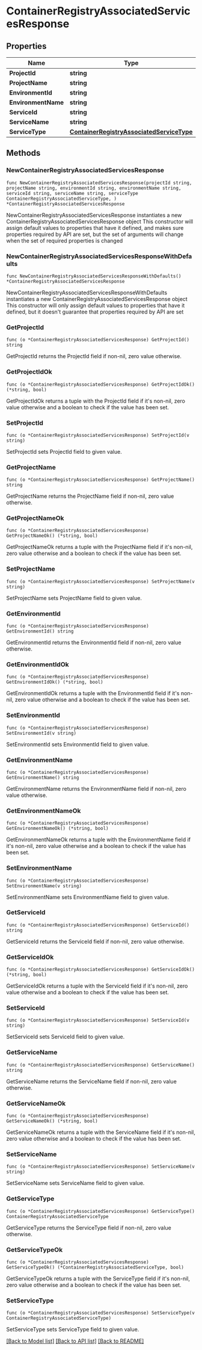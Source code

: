 # ContainerRegistryAssociatedServicesResponse

## Properties

Name | Type | Description | Notes
------------ | ------------- | ------------- | -------------
**ProjectId** | **string** |  | 
**ProjectName** | **string** |  | 
**EnvironmentId** | **string** |  | 
**EnvironmentName** | **string** |  | 
**ServiceId** | **string** |  | 
**ServiceName** | **string** |  | 
**ServiceType** | [**ContainerRegistryAssociatedServiceType**](ContainerRegistryAssociatedServiceType.md) |  | 

## Methods

### NewContainerRegistryAssociatedServicesResponse

`func NewContainerRegistryAssociatedServicesResponse(projectId string, projectName string, environmentId string, environmentName string, serviceId string, serviceName string, serviceType ContainerRegistryAssociatedServiceType, ) *ContainerRegistryAssociatedServicesResponse`

NewContainerRegistryAssociatedServicesResponse instantiates a new ContainerRegistryAssociatedServicesResponse object
This constructor will assign default values to properties that have it defined,
and makes sure properties required by API are set, but the set of arguments
will change when the set of required properties is changed

### NewContainerRegistryAssociatedServicesResponseWithDefaults

`func NewContainerRegistryAssociatedServicesResponseWithDefaults() *ContainerRegistryAssociatedServicesResponse`

NewContainerRegistryAssociatedServicesResponseWithDefaults instantiates a new ContainerRegistryAssociatedServicesResponse object
This constructor will only assign default values to properties that have it defined,
but it doesn't guarantee that properties required by API are set

### GetProjectId

`func (o *ContainerRegistryAssociatedServicesResponse) GetProjectId() string`

GetProjectId returns the ProjectId field if non-nil, zero value otherwise.

### GetProjectIdOk

`func (o *ContainerRegistryAssociatedServicesResponse) GetProjectIdOk() (*string, bool)`

GetProjectIdOk returns a tuple with the ProjectId field if it's non-nil, zero value otherwise
and a boolean to check if the value has been set.

### SetProjectId

`func (o *ContainerRegistryAssociatedServicesResponse) SetProjectId(v string)`

SetProjectId sets ProjectId field to given value.


### GetProjectName

`func (o *ContainerRegistryAssociatedServicesResponse) GetProjectName() string`

GetProjectName returns the ProjectName field if non-nil, zero value otherwise.

### GetProjectNameOk

`func (o *ContainerRegistryAssociatedServicesResponse) GetProjectNameOk() (*string, bool)`

GetProjectNameOk returns a tuple with the ProjectName field if it's non-nil, zero value otherwise
and a boolean to check if the value has been set.

### SetProjectName

`func (o *ContainerRegistryAssociatedServicesResponse) SetProjectName(v string)`

SetProjectName sets ProjectName field to given value.


### GetEnvironmentId

`func (o *ContainerRegistryAssociatedServicesResponse) GetEnvironmentId() string`

GetEnvironmentId returns the EnvironmentId field if non-nil, zero value otherwise.

### GetEnvironmentIdOk

`func (o *ContainerRegistryAssociatedServicesResponse) GetEnvironmentIdOk() (*string, bool)`

GetEnvironmentIdOk returns a tuple with the EnvironmentId field if it's non-nil, zero value otherwise
and a boolean to check if the value has been set.

### SetEnvironmentId

`func (o *ContainerRegistryAssociatedServicesResponse) SetEnvironmentId(v string)`

SetEnvironmentId sets EnvironmentId field to given value.


### GetEnvironmentName

`func (o *ContainerRegistryAssociatedServicesResponse) GetEnvironmentName() string`

GetEnvironmentName returns the EnvironmentName field if non-nil, zero value otherwise.

### GetEnvironmentNameOk

`func (o *ContainerRegistryAssociatedServicesResponse) GetEnvironmentNameOk() (*string, bool)`

GetEnvironmentNameOk returns a tuple with the EnvironmentName field if it's non-nil, zero value otherwise
and a boolean to check if the value has been set.

### SetEnvironmentName

`func (o *ContainerRegistryAssociatedServicesResponse) SetEnvironmentName(v string)`

SetEnvironmentName sets EnvironmentName field to given value.


### GetServiceId

`func (o *ContainerRegistryAssociatedServicesResponse) GetServiceId() string`

GetServiceId returns the ServiceId field if non-nil, zero value otherwise.

### GetServiceIdOk

`func (o *ContainerRegistryAssociatedServicesResponse) GetServiceIdOk() (*string, bool)`

GetServiceIdOk returns a tuple with the ServiceId field if it's non-nil, zero value otherwise
and a boolean to check if the value has been set.

### SetServiceId

`func (o *ContainerRegistryAssociatedServicesResponse) SetServiceId(v string)`

SetServiceId sets ServiceId field to given value.


### GetServiceName

`func (o *ContainerRegistryAssociatedServicesResponse) GetServiceName() string`

GetServiceName returns the ServiceName field if non-nil, zero value otherwise.

### GetServiceNameOk

`func (o *ContainerRegistryAssociatedServicesResponse) GetServiceNameOk() (*string, bool)`

GetServiceNameOk returns a tuple with the ServiceName field if it's non-nil, zero value otherwise
and a boolean to check if the value has been set.

### SetServiceName

`func (o *ContainerRegistryAssociatedServicesResponse) SetServiceName(v string)`

SetServiceName sets ServiceName field to given value.


### GetServiceType

`func (o *ContainerRegistryAssociatedServicesResponse) GetServiceType() ContainerRegistryAssociatedServiceType`

GetServiceType returns the ServiceType field if non-nil, zero value otherwise.

### GetServiceTypeOk

`func (o *ContainerRegistryAssociatedServicesResponse) GetServiceTypeOk() (*ContainerRegistryAssociatedServiceType, bool)`

GetServiceTypeOk returns a tuple with the ServiceType field if it's non-nil, zero value otherwise
and a boolean to check if the value has been set.

### SetServiceType

`func (o *ContainerRegistryAssociatedServicesResponse) SetServiceType(v ContainerRegistryAssociatedServiceType)`

SetServiceType sets ServiceType field to given value.



[[Back to Model list]](../README.md#documentation-for-models) [[Back to API list]](../README.md#documentation-for-api-endpoints) [[Back to README]](../README.md)



